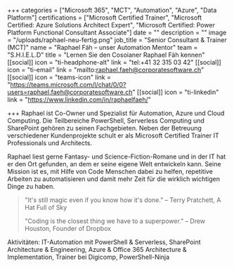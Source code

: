 +++
categories = ["Microsoft 365", "MCT", "Automation", "Azure",  "Data Platform"]
certifications = ["Microsoft Certified Trainer", "Microsoft Certified: Azure Solutions Architect Expert", "Microsoft Certified: Power Platform Functional Consultant Associate"]
date = ""
description = ""
image = "/uploads/raphael-neu-fertig.png"
job_title = "Senior Consultant & Trainer (MCT)"
name = "Raphael Fäh – unser Automation Mentor"
team = "S.H.I.E.L.D"
title = "Lernen Sie den Cosoianer Raphael Fäh kennen"
[[social]]
icon = "ti-headphone-alt"
link = "tel:+41 32 315 03 42"
[[social]]
icon = "ti-email"
link = "mailto:raphael.faeh@corporatesoftware.ch"
[[social]]
icon = "teams-icon"
link = "https://teams.microsoft.com/l/chat/0/0?users=raphael.faeh@corporatesoftware.ch"
[[social]]
icon = "ti-linkedin"
link = "https://www.linkedin.com/in/raphaelfaeh/"

+++
Raphael ist Co-Owner und Spezialist für Automation, Azure und Cloud Computing. Die Teilbereiche PowerShell, Serverless Computing und SharePoint gehören zu seinen Fachgebieten. Neben der Betreuung verschiedener Kundenprojekte schult er als Microsoft Certified Trainer IT Professionals und Architects.

Raphael liest gerne Fantasy- und Science-Fiction-Romane und in der IT hat er den Ort gefunden, an dem er seine eigene Welt entwickeln kann. Seine Mission ist es, mit Hilfe von Code Menschen dabei zu helfen, repetitive Arbeiten zu automatisieren und damit mehr Zeit für die wirklich wichtigen Dinge zu haben.

> "It's still magic even if you know how it's done." – Terry Pratchett, A Hat Full of Sky
>
> "Coding is the closest thing we have to a superpower." – Drew Houston, Founder of Dropbox

Aktivitäten: IT-Automation mit PowerShell & Serverless, SharePoint Architecture & Engineering, Azure & Office 365 Architecture & Implementation, Trainer bei Digicomp, PowerShell-Ninja